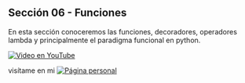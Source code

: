 ## Sección 06 - Funciones

En esta sección conoceremos las funciones, decoradores, operadores lambda y principalmente el paradigma funcional en python.

[![Video en YouTube](https://img.youtube.com/vi/cpiopMHvrqc/0.jpg)](https://www.youtube.com/watch?v=cpiopMHvrqc)

visítame en mi 
[![Página personal](https://img.shields.io/badge/-pagina_personal-blue)](https://edwinsaul.com)

